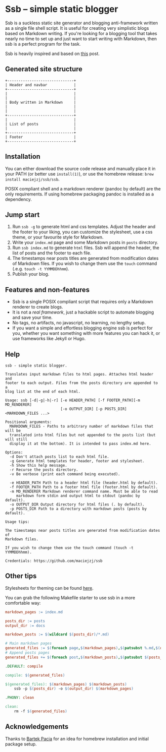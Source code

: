 # Ssb – simple static blogger

Ssb is a suckless static site generator and blogging anti-framework written as a
single file shell script. It is useful for creating very simplistic blogs based
on Markdown writing. If you're looking for a blogging tool that takes nearly no
time to set up and just want to start writing with Markdown, then ssb is a
perfect program for the task.

Ssb is heavily inspired and based on
[this](https://benedicthenshaw.com/static_site.html)
post.

## Generated site structure

```
+------------------------------+
| Header and navbar            |
+------------------------------+
|                              |
|                              |
| Body written in Markdown     |
|                              |
|                              |
+------------------------------+
|                              |
| List of posts                |
|                              |
+------------------------------+
| Footer                       |
+------------------------------+
```

## Installation

You can either download the source code release and manually place it in your
PATH (or better use `install(1)`), or use the homebrew release:
`brew install maciejzj/ssb/ssb`.

POSIX compliant shell and a markdown renderer (pandoc by default) are the only
requirements. If using homebrew packaging pandoc is installed as a dependency.

## Jump start

1. Run `ssb -g` to generate html and css templates. Adjust the header and
   the footer to your liking, you can customize the stylesheet, use a css theme,
   or your favourite style for Markdown.
2. Write your `index.md` page and some Markdown posts in `posts` directory.
3. Run `ssb index.md` to generate `html` files. Ssb will append the header, the
   list of posts and the footer to each file.
4. The timestamps near posts titles are generated from modification dates of
   Markdown files. If you wish to change them use the `touch` command (.e.g.
   `touch -t YYMMDDhhmm`).
5. Publish your blog.

## Features and non-features

* Ssb is a single POSIX compliant script that requires only a Markdown renderer
  to create blogs.
* It is not a *real framework*, just a hackable script to automate blogging
  and save your time.
* No tags, no artifacts, no javascript, no learning, no lengthy setup.
* If you want a simple and effortless blogging engine ssb is perfect for you,
  whether you want something with more features you can hack it, or use
  frameworks like Jekyll or Hugo.

## Help

```
ssb - simple static blogger.

Translates input markdown files to html pages. Attaches html header and
footer to each output. Files from the posts directory are appended to a
blog list at the end of each html.

Usage: ssb [-d|-g|-h|-r] [-e HEADER_PATH] [-f FOOTER_PATH][-m MD_RENDERER]
                         [-o OUTPUT_DIR] [-p POSTS_DIR] <MARKDOWN_FILES ...>

Positional arguments:
  MARKDOWN_FILES - Paths to arbitrary number of markdown files that will be
  translated into html files but not appended to the posts list (but will still
  display it at the bottom). It is intended to pass index.md here.

Options:
  -d Don't attach posts list to each html file.
  -g Generate html templates for header, footer and stylesheet.
  -h Show this help message.
  -r Recurse the posts directory.
  -v Be verbose (print each command being executed).

  -e HEADER_PATH Path to a header html file (header.html by default).
  -f FOOTER_PATH Path to a footer html file (footer.html by default).
  -m MD_RENDERER Markdown renderer command name. Must be able to read
     markdown form stdin and output html to stdout (pandoc by default).
  -o OUTPUT_DIR Output directory for html files (. by default).
  -p POSTS_DIR Path to a directory with markdown posts (posts by default).

Usage tips:

The timestamps near posts titles are generated from modification dates of
Markdown files.

If you wish to change them use the touch command (touch -t YYMMDDhhmm).

Credentials: https://github.com/maciejzj/ssb
```

## Other tips

Stylesheets for theming can be found
[here](https://github.com/maciejzj/ssb-themes).

You can grab the following Makefile starter to use ssb in a more comfortable
way:

```makefile
markdown_pages := index.md

posts_dir := posts
output_dir := docs

markdown_posts := $(wildcard $(posts_dir)/*.md)

# Main markdown pages
generated_files := $(foreach page,$(markdown_pages),$(patsubst %.md,$(output_dir)/%.html,$(page)))
# Append posts pages
generated_files += $(foreach post,$(markdown_posts),$(patsubst $(posts_dir)/%.md,$(output_dir)/%.html,$(post)))

.DEFAULT: compile

compile: $(generated_files)

$(generated_files): $(markdown_pages) $(markdown_posts)
	ssb -p $(posts_dir) -o $(output_dir) $(markdown_pages)

.PHONY: clean

clean:
	rm -f $(generated_files)
```

## Acknowledgements

Thanks to [Bartek Pacia](https://github.com/bartekpacia) for an idea for
homebrew installation and initial package setup.
